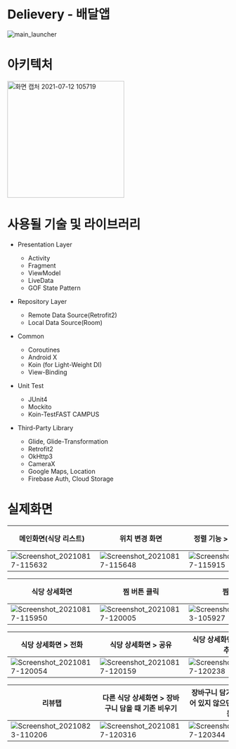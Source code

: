 # Delievery - 배달앱
![main_launcher](https://user-images.githubusercontent.com/38930501/128635946-7e9f5c9a-c97f-447c-8cfd-11f497fb95fc.png)

# 아키텍처

 <img width="266" alt="화면 캡처 2021-07-12 105719" src="https://user-images.githubusercontent.com/38930501/125222021-2aa89e00-e304-11eb-9352-a4144083fd1a.png">

# 사용될 기술 및 라이브러리
* Presentation Layer
  - Activity
  - Fragment
  - ViewModel
  - LiveData
  - GOF State Pattern

* Repository Layer
  - Remote Data Source(Retrofit2)
  - Local Data Source(Room)

* Common
  - Coroutines
  - Android X
  - Koin (for Light-Weight DI)
  - View-Binding

* Unit Test
  - JUnit4
  - Mockito
  - Koin-TestFAST CAMPUS

* Third-Party Library
  - Glide, Glide-Transformation
  - Retrofit2
  - OkHttp3
  - CameraX
  - Google Maps, Location
  - Firebase Auth, Cloud Storage




# 실제화면

|메인화면(식당 리스트)|위치 변경 화면|정렬 기능 > 별점 높은 순|장바구니 추가 > 홈화면에 반영 된 장바구니 버튼|
|---|---|---|---|
|![Screenshot_20210817-115632](https://user-images.githubusercontent.com/38930501/129658036-916671cd-0807-48d2-983f-e92a889ca84b.png)|![Screenshot_20210817-115648](https://user-images.githubusercontent.com/38930501/129658058-3373917c-661f-4026-9fec-94d22b9a2489.png)|![Screenshot_20210817-115915](https://user-images.githubusercontent.com/38930501/129658095-7aa2f9dc-d5ea-4b1f-91ef-fd45cde057bb.png)|![Screenshot_20210817-120256](https://user-images.githubusercontent.com/38930501/129659067-255ce87c-5260-410b-957e-5dba2ad694f0.png)|

|식당 상세화면|찜 버튼 클릭|찜 탭| 스크롤 시 툴바 제목 애니메이션|
|---|---|---|---|
|![Screenshot_20210817-115950](https://user-images.githubusercontent.com/38930501/129658449-dd2b47e2-9141-478c-9e09-01af88513159.png)|![Screenshot_20210817-120005](https://user-images.githubusercontent.com/38930501/129658458-46f823bf-3613-4c4f-b55f-854a71605f3f.png)|![Screenshot_20210823-105927](https://user-images.githubusercontent.com/38930501/130381666-4ba3d77e-fdf9-4a2e-8799-dbf19e11b482.png)|![Screenshot_20210817-120036](https://user-images.githubusercontent.com/38930501/129658535-5d2c15e7-3cc4-4584-9b72-e58d920637de.png)|

|식당 상세화면 > 전화|식당 상세화면 > 공유|식당 상세화면 > 장바구니 추가|장바구니>주문화면|
|---|---|---|---|
|![Screenshot_20210817-120054](https://user-images.githubusercontent.com/38930501/129658876-7d489585-ad8d-4561-a8b0-554aa5489cdb.png)|![Screenshot_20210817-120159](https://user-images.githubusercontent.com/38930501/129658894-0f2ff8e1-ff16-41c3-9757-fb99ea3a3604.png)|![Screenshot_20210817-120238](https://user-images.githubusercontent.com/38930501/129658968-cbbcb15b-83ab-4034-8b26-ff37b95f0777.png)|![Screenshot_20210823-110010](https://user-images.githubusercontent.com/38930501/130381808-f0f1d222-9ce8-4ba9-a8fd-6e7a08910cc4.png)|

|리뷰탭|다른 식당 상세화면 > 장바구니 담을 때 기존 비우기|장바구니 담기 > 로그인 되어 있지 않으면 프로필 탭 이동|
|---|---|---|
|![Screenshot_20210823-110206](https://user-images.githubusercontent.com/38930501/130381951-93996b04-e2e0-4060-903a-da8a96711a3a.png)|![Screenshot_20210817-120316](https://user-images.githubusercontent.com/38930501/129659080-6e4bab65-ddef-4ecc-a929-557f344263eb.png)|![Screenshot_20210817-120344](https://user-images.githubusercontent.com/38930501/129659098-1d1a0d7b-f8e1-4f17-bd30-6d84baf894da.png)|
